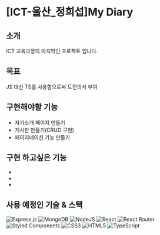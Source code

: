 # [ICT-울산_정희섭]My Diary


## 소개

ICT 교육과정의 마지막인 프로젝트 입니다.


## 목표

JS 대신 TS를 사용함으로써 도전의식 부여


## 구현해야할 기능

- 자기소개 페이지 만들기
- 게시판 만들기(CRUD 구현)
- 페이지네이션 기능 만들기


## 구현 하고싶은 기능

-
-
-

## 사용 예정인 기술 & 스택
![Express.js](https://img.shields.io/badge/express.js-%23404d59.svg?style=for-the-badge&logo=express&logoColor=%2361DAFB)
![MongoDB](https://img.shields.io/badge/MongoDB-%234ea94b.svg?style=for-the-badge&logo=mongodb&logoColor=white)
![NodeJS](https://img.shields.io/badge/node.js-6DA55F?style=for-the-badge&logo=node.js&logoColor=white)
![React](https://img.shields.io/badge/react-%2320232a.svg?style=for-the-badge&logo=react&logoColor=%2361DAFB)
![React Router](https://img.shields.io/badge/React_Router-CA4245?style=for-the-badge&logo=react-router&logoColor=white)
![Styled Components](https://img.shields.io/badge/styled--components-DB7093?style=for-the-badge&logo=styled-components&logoColor=white)
![CSS3](https://img.shields.io/badge/css3-%231572B6.svg?style=for-the-badge&logo=css3&logoColor=white)
![HTML5](https://img.shields.io/badge/html5-%23E34F26.svg?style=for-the-badge&logo=html5&logoColor=white)
![TypeScript](https://img.shields.io/badge/typescript-%23007ACC.svg?style=for-the-badge&logo=typescript&logoColor=white)

